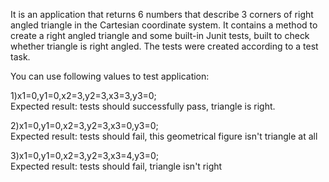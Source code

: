 It is an application that returns 6 numbers that describe 3 corners of right angled triangle in the Cartesian coordinate system. It contains a method to create a right angled triangle and some built-in Junit tests, built to check whether triangle is right angled. The tests were created according to a test task.

You can use following values to test application:
 
1)x1=0,y1=0,x2=3,y2=3,x3=3,y3=0;  
Expected result: tests should successfully pass, triangle is right.

2)x1=0,y1=0,x2=3,y2=3,x3=0,y3=0;  
Expected result: tests should fail, this geometrical figure isn't triangle at all

3)x1=0,y1=0,x2=3,y2=3,x3=4,y3=0;  
Expected result: tests should fail, triangle isn't right
